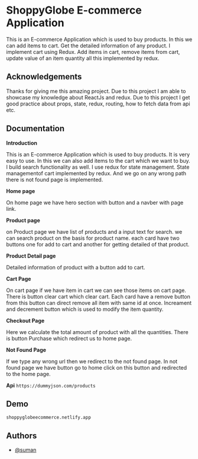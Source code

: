 
# ShoppyGlobe E-commerce Application

This is an E-commerce Application which is used to buy products. In this we can add items to cart. Get the detailed information of any product. I implement cart using Redux. Add items in cart, remove items from cart, update value of an item quantity all this implemented by redux.



## Acknowledgements

Thanks for giving me this amazing project. Due to this project I am able to showcase my knowledge about ReactJs and redux. Due to this project I get good practice about props, state, redux, routing, how to fetch data from api etc.


## Documentation

**Introduction**

This is an E-commerce Application which is used to buy products. It is very easy to use. In this we can also add items to the cart which we want to buy. I build search functionality as well. I use redux for state management. State managementof cart implemented by redux. And we go on any wrong path there is not found page is implemented.

**Home page**

On home page we have hero section with button and a navber with page link.

**Product page**

on Product page we have list of products and a input text for search. we can search product on the basis for product name.
each card have two buttons one for add to cart and another for getting detailed of that product. 

**Product Detail page**

Detailed information of product with a button add to cart.

**Cart Page**

On cart page if we have item in cart we can see those items on cart page. There is button clear cart which clear cart. Each card have a remove button from this button can direct remove all item with same id at once. Increament and decrement button which is used to modify the item quantity.

**Checkout Page**

Here we calculate the total amount of product with all the quantities. There is button Purchase which redirect us to home page.


**Not Found Page**

If we type any wrong url then we redirect to the not found page. In not found page we have button go to home click on this button and redirected to the home page.




**Api**
```https://dummyjson.com/products```



## Demo
``shoppyglobeecommerce.netlify.app``

## Authors

- [@suman](https://github.com/SumanCoderr/ShoppyGlobe)

